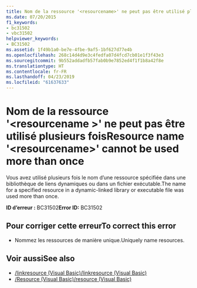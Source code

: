 ```yaml
---
title: Nom de la ressource '<resourcename>' ne peut pas être utilisé plusieurs fois
ms.date: 07/20/2015
f1_keywords:
- bc31502
- vbc31502
helpviewer_keywords:
- BC31502
ms.assetid: 1f49b1a0-be7e-4fbe-9af5-1bf627d77e4b
ms.openlocfilehash: 268c14d4d9e3c4fedfa07d4fcd7cb01e1f3f43e3
ms.sourcegitcommit: 9b552addadfb57fab0b9e7852ed4f1f1b8a42f8e
ms.translationtype: HT
ms.contentlocale: fr-FR
ms.lasthandoff: 04/23/2019
ms.locfileid: "61637633"
---
```

# <a name="resource-name-resourcename-cannot-be-used-more-than-once"></a><span data-ttu-id="39d09-102">Nom de la ressource '\<resourcename >' ne peut pas être utilisé plusieurs fois</span><span class="sxs-lookup"><span data-stu-id="39d09-102">Resource name '\<resourcename>' cannot be used more than once</span></span>
<span data-ttu-id="39d09-103">Vous avez utilisé plusieurs fois le nom d’une ressource spécifiée dans une bibliothèque de liens dynamiques ou dans un fichier exécutable.</span><span class="sxs-lookup"><span data-stu-id="39d09-103">The name for a specified resource in a dynamic-linked library or executable file was used more than once.</span></span>  
  
 <span data-ttu-id="39d09-104">**ID d’erreur :** BC31502</span><span class="sxs-lookup"><span data-stu-id="39d09-104">**Error ID:** BC31502</span></span>  
  
## <a name="to-correct-this-error"></a><span data-ttu-id="39d09-105">Pour corriger cette erreur</span><span class="sxs-lookup"><span data-stu-id="39d09-105">To correct this error</span></span>  
  
- <span data-ttu-id="39d09-106">Nommez les ressources de manière unique.</span><span class="sxs-lookup"><span data-stu-id="39d09-106">Uniquely name resources.</span></span>  
  
## <a name="see-also"></a><span data-ttu-id="39d09-107">Voir aussi</span><span class="sxs-lookup"><span data-stu-id="39d09-107">See also</span></span>

- [<span data-ttu-id="39d09-108">/linkresource (Visual Basic)</span><span class="sxs-lookup"><span data-stu-id="39d09-108">/linkresource (Visual Basic)</span></span>](../../visual-basic/reference/command-line-compiler/linkresource.md)
- [<span data-ttu-id="39d09-109">/Resource (Visual Basic)</span><span class="sxs-lookup"><span data-stu-id="39d09-109">/resource (Visual Basic)</span></span>](../../visual-basic/reference/command-line-compiler/resource.md)
